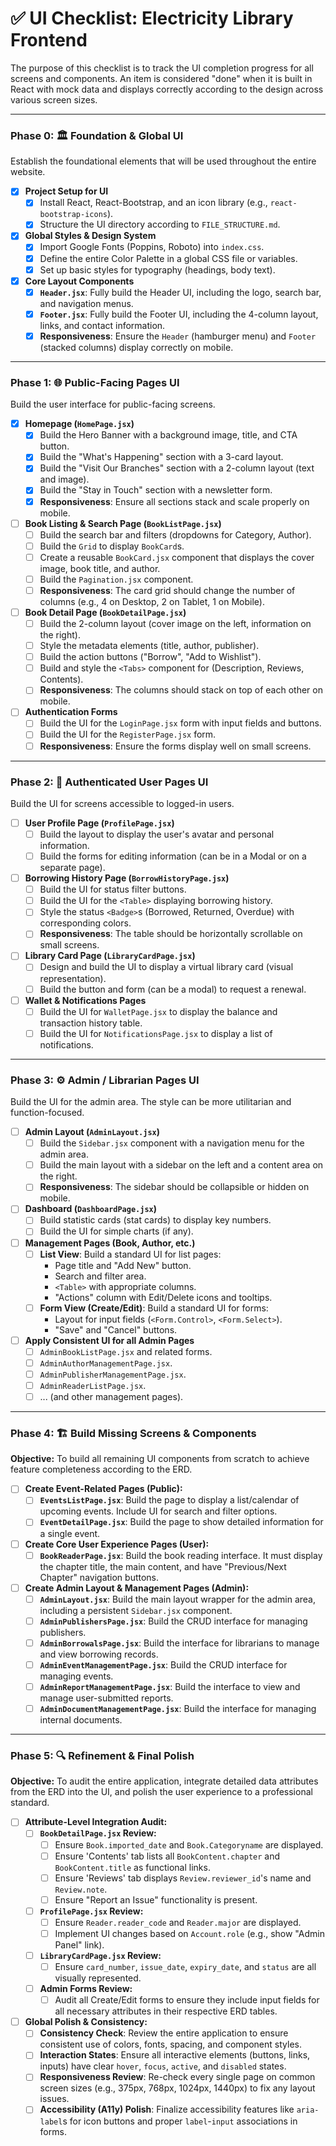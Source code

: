 # ✅ UI Checklist: Electricity Library Frontend

The purpose of this checklist is to track the UI completion progress for all screens and components. An item is considered "done" when it is built in React with mock data and displays correctly according to the design across various screen sizes.

---

### Phase 0: 🏛️ Foundation & Global UI

Establish the foundational elements that will be used throughout the entire website.

-   [X] **Project Setup for UI**
    -   [X] Install React, React-Bootstrap, and an icon library (e.g., `react-bootstrap-icons`).
    -   [X] Structure the UI directory according to `FILE_STRUCTURE.md`.
-   [X] **Global Styles & Design System**
    -   [X] Import Google Fonts (Poppins, Roboto) into `index.css`.
    -   [X] Define the entire Color Palette in a global CSS file or variables.
    -   [X] Set up basic styles for typography (headings, body text).
-   [X] **Core Layout Components**
    -   [X] **`Header.jsx`**: Fully build the Header UI, including the logo, search bar, and navigation menus.
    -   [X] **`Footer.jsx`**: Fully build the Footer UI, including the 4-column layout, links, and contact information.
    -   [X] **Responsiveness**: Ensure the `Header` (hamburger menu) and `Footer` (stacked columns) display correctly on mobile.

---

### Phase 1: 🌐 Public-Facing Pages UI

Build the user interface for public-facing screens.

-   [X] **Homepage (`HomePage.jsx`)**
    -   [X] Build the Hero Banner with a background image, title, and CTA button.
    -   [X] Build the "What's Happening" section with a 3-card layout.
    -   [X] Build the "Visit Our Branches" section with a 2-column layout (text and image).
    -   [X] Build the "Stay in Touch" section with a newsletter form.
    -   [X] **Responsiveness**: Ensure all sections stack and scale properly on mobile.
-   [ ] **Book Listing & Search Page (`BookListPage.jsx`)**
    -   [ ] Build the search bar and filters (dropdowns for Category, Author).
    -   [ ] Build the `Grid` to display `BookCard`s.
    -   [ ] Create a reusable `BookCard.jsx` component that displays the cover image, book title, and author.
    -   [ ] Build the `Pagination.jsx` component.
    -   [ ] **Responsiveness**: The card grid should change the number of columns (e.g., 4 on Desktop, 2 on Tablet, 1 on Mobile).
-   [ ] **Book Detail Page (`BookDetailPage.jsx`)**
    -   [ ] Build the 2-column layout (cover image on the left, information on the right).
    -   [ ] Style the metadata elements (title, author, publisher).
    -   [ ] Build the action buttons ("Borrow", "Add to Wishlist").
    -   [ ] Build and style the `<Tabs>` component for (Description, Reviews, Contents).
    -   [ ] **Responsiveness**: The columns should stack on top of each other on mobile.
-   [ ] **Authentication Forms**
    -   [ ] Build the UI for the `LoginPage.jsx` form with input fields and buttons.
    -   [ ] Build the UI for the `RegisterPage.jsx` form.
    -   [ ] **Responsiveness**: Ensure the forms display well on small screens.

---

### Phase 2: 👤 Authenticated User Pages UI

Build the UI for screens accessible to logged-in users.

-   [ ] **User Profile Page (`ProfilePage.jsx`)**
    -   [ ] Build the layout to display the user's avatar and personal information.
    -   [ ] Build the forms for editing information (can be in a Modal or on a separate page).
-   [ ] **Borrowing History Page (`BorrowHistoryPage.jsx`)**
    -   [ ] Build the UI for status filter buttons.
    -   [ ] Build the UI for the `<Table>` displaying borrowing history.
    -   [ ] Style the status `<Badge>`s (Borrowed, Returned, Overdue) with corresponding colors.
    -   [ ] **Responsiveness**: The table should be horizontally scrollable on small screens.
-   [ ] **Library Card Page (`LibraryCardPage.jsx`)**
    -   [ ] Design and build the UI to display a virtual library card (visual representation).
    -   [ ] Build the button and form (can be a modal) to request a renewal.
-   [ ] **Wallet & Notifications Pages**
    -   [ ] Build the UI for `WalletPage.jsx` to display the balance and transaction history table.
    -   [ ] Build the UI for `NotificationsPage.jsx` to display a list of notifications.

---

### Phase 3: ⚙️ Admin / Librarian Pages UI

Build the UI for the admin area. The style can be more utilitarian and function-focused.

-   [ ] **Admin Layout (`AdminLayout.jsx`)**
    -   [ ] Build the `Sidebar.jsx` component with a navigation menu for the admin area.
    -   [ ] Build the main layout with a sidebar on the left and a content area on the right.
    -   [ ] **Responsiveness**: The sidebar should be collapsible or hidden on mobile.
-   [ ] **Dashboard (`DashboardPage.jsx`)**
    -   [ ] Build statistic cards (stat cards) to display key numbers.
    -   [ ] Build the UI for simple charts (if any).
-   [ ] **Management Pages (Book, Author, etc.)**
    -   [ ] **List View**: Build a standard UI for list pages:
        -   Page title and "Add New" button.
        -   Search and filter area.
        -   `<Table>` with appropriate columns.
        -   "Actions" column with Edit/Delete icons and tooltips.
    -   [ ] **Form View (Create/Edit)**: Build a standard UI for forms:
        -   Layout for input fields (`<Form.Control>`, `<Form.Select>`).
        -   "Save" and "Cancel" buttons.
-   [ ] **Apply Consistent UI for all Admin Pages**
    -   [ ] `AdminBookListPage.jsx` and related forms.
    -   [ ] `AdminAuthorManagementPage.jsx`.
    -   [ ] `AdminPublisherManagementPage.jsx`.
    -   [ ] `AdminReaderListPage.jsx`.
    -   [ ] ... (and other management pages).

---

### Phase 4: 🏗️ Build Missing Screens & Components

**Objective:** To build all remaining UI components from scratch to achieve feature completeness according to the ERD.

-   [ ] **Create Event-Related Pages (Public):**
    -   [ ] **`EventsListPage.jsx`**: Build the page to display a list/calendar of upcoming events. Include UI for search and filter options.
    -   [ ] **`EventDetailPage.jsx`**: Build the page to show detailed information for a single event.

-   [ ] **Create Core User Experience Pages (User):**
    -   [ ] **`BookReaderPage.jsx`**: Build the book reading interface. It must display the chapter title, the main content, and have "Previous/Next Chapter" navigation buttons.

-   [ ] **Create Admin Layout & Management Pages (Admin):**
    -   [ ] **`AdminLayout.jsx`**: Build the main layout wrapper for the admin area, including a persistent `Sidebar.jsx` component.
    -   [ ] **`AdminPublishersPage.jsx`**: Build the CRUD interface for managing publishers.
    -   [ ] **`AdminBorrowalsPage.jsx`**: Build the interface for librarians to manage and view borrowing records.
    -   [ ] **`AdminEventManagementPage.jsx`**: Build the CRUD interface for managing events.
    -   [ ] **`AdminReportManagementPage.jsx`**: Build the interface to view and manage user-submitted reports.
    -   [ ] **`AdminDocumentManagementPage.jsx`**: Build the interface for managing internal documents.

---

### Phase 5: 🔍 Refinement & Final Polish

**Objective:** To audit the entire application, integrate detailed data attributes from the ERD into the UI, and polish the user experience to a professional standard.

-   [ ] **Attribute-Level Integration Audit:**
    -   [ ] **`BookDetailPage.jsx` Review:**
        -   [ ] Ensure `Book.imported_date` and `Book.Categoryname` are displayed.
        -   [ ] Ensure 'Contents' tab lists all `BookContent.chapter` and `BookContent.title` as functional links.
        -   [ ] Ensure 'Reviews' tab displays `Review.reviewer_id`'s name and `Review.note`.
        -   [ ] Ensure "Report an Issue" functionality is present.
    -   [ ] **`ProfilePage.jsx` Review:**
        -   [ ] Ensure `Reader.reader_code` and `Reader.major` are displayed.
        -   [ ] Implement UI changes based on `Account.role` (e.g., show "Admin Panel" link).
    -   [ ] **`LibraryCardPage.jsx` Review:**
        -   [ ] Ensure `card_number`, `issue_date`, `expiry_date`, and `status` are all visually represented.
    -   [ ] **Admin Forms Review:**
        -   [ ] Audit all Create/Edit forms to ensure they include input fields for all necessary attributes in their respective ERD tables.

-   [ ] **Global Polish & Consistency:**
    -   [ ] **Consistency Check**: Review the entire application to ensure consistent use of colors, fonts, spacing, and component styles.
    -   [ ] **Interaction States**: Ensure all interactive elements (buttons, links, inputs) have clear `hover`, `focus`, `active`, and `disabled` states.
    -   [ ] **Responsiveness Review**: Re-check every single page on common screen sizes (e.g., 375px, 768px, 1024px, 1440px) to fix any layout issues.
    -   [ ] **Accessibility (A11y) Polish**: Finalize accessibility features like `aria-label`s for icon buttons and proper `label`-`input` associations in forms.
